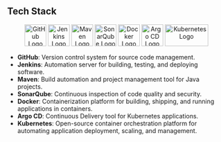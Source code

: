## Tech Stack

<p align="center">
  <img src="https://github.githubassets.com/images/modules/logos_page/GitHub-Mark.png" alt="GitHub Logo" width="50" height="50">
  <img src="https://www.jenkins.io/images/logos/jenkins/jenkins.svg" alt="Jenkins Logo" width="50" height="50">
  <img src="https://maven.apache.org/images/maven-logo-black-on-white.png" alt="Maven Logo" width="50" height="50">
  <img src="https://miro.medium.com/v2/resize:fit:720/format:webp/0*-A0tHZ1tuR1WoGTM.png" alt="SonarQube Logo" width="50" height="50">
  <img src="https://www.docker.com/sites/default/files/d8/2019-07/Moby-logo.png" alt="Docker Logo" width="50" height="50">
  <img src="https://argo-cd.readthedocs.io/en/stable/_images/argo-cd-icon.png" alt="Argo CD Logo" width="50" height="50">
  <img src="https://kubernetes.io/images/kubernetes-horizontal-color.png" alt="Kubernetes Logo" width="100" height="50">
</p>

- **GitHub**: Version control system for source code management.
- **Jenkins**: Automation server for building, testing, and deploying software.
- **Maven**: Build automation and project management tool for Java projects.
- **SonarQube**: Continuous inspection of code quality and security.
- **Docker**: Containerization platform for building, shipping, and running applications in containers.
- **Argo CD**: Continuous Delivery tool for Kubernetes applications.
- **Kubernetes**: Open-source container orchestration platform for automating application deployment, scaling, and management.
